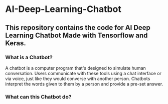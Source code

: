 # AI-Deep-Learning-Chatbot
This repository contains the code for AI Deep Learning Chatbot Made with Tensorflow and Keras.
---
### What is a Chatbot?
A chatbot is a computer program that's designed to simulate human conversation. Users communicate with these tools using a chat interface or via voice, just like they would converse with another person. Chatbots interpret the words given to them by a person and provide a pre-set answer.

### What can this Chatbot do?
